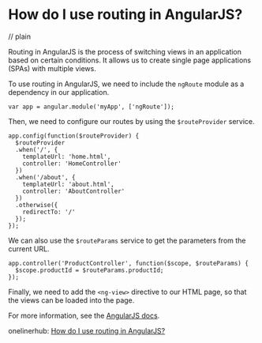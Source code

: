 # How do I use routing in AngularJS?
// plain

Routing in AngularJS is the process of switching views in an application based on certain conditions. It allows us to create single page applications (SPAs) with multiple views.

To use routing in AngularJS, we need to include the `ngRoute` module as a dependency in our application.

```
var app = angular.module('myApp', ['ngRoute']);
```

Then, we need to configure our routes by using the `$routeProvider` service.

```
app.config(function($routeProvider) {
  $routeProvider
  .when('/', {
    templateUrl: 'home.html',
    controller: 'HomeController'
  })
  .when('/about', {
    templateUrl: 'about.html',
    controller: 'AboutController'
  })
  .otherwise({
    redirectTo: '/'
  });
});
```

We can also use the `$routeParams` service to get the parameters from the current URL.

```
app.controller('ProductController', function($scope, $routeParams) {
  $scope.productId = $routeParams.productId;
});
```

Finally, we need to add the `<ng-view>` directive to our HTML page, so that the views can be loaded into the page.

For more information, see the [AngularJS docs](https://docs.angularjs.org/api/ngRoute).

onelinerhub: [How do I use routing in AngularJS?](https://onelinerhub.com/angularjs/how-do-i-use-routing-in-angularjs)